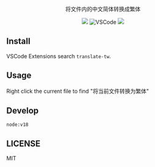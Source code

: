 
<p align="center">
  <p align="center">将文件内的中文简体转换成繁体</p>
  <p align="center">
    <img src="https://img.shields.io/github/package-json/v/xjh22222228/vscode-translate-tw" />
    <img alt="VSCode" src="https://img.shields.io/static/v1.svg?label=&message=VSCode&style=flat-square&color=0066B8">
    <img src="https://img.shields.io/github/license/xjh22222228/vscode-translate-tw" />
  </p>
</p>

## Install
VSCode Extensions search `translate-tw`.


## Usage
Right click the current file to find "将当前文件转换为繁体"

## Develop
```
node:v18
```


## LICENSE
MIT
